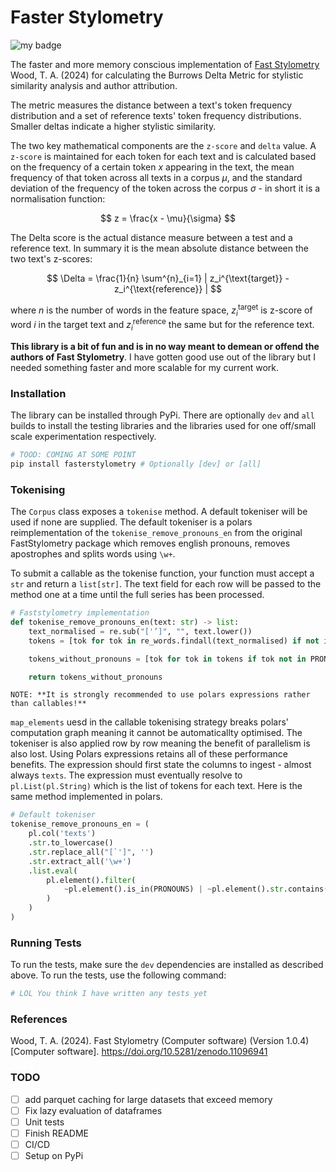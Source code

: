 # Faster Stylometry

<!-- badges: start -->
![my badge](https://badgen.net/badge/Status/In%20Development/orange)

The faster and more memory conscious implementation of [Fast Stylometry](https://github.com/fastdatascience/faststylometry/tree/main) Wood, T. A. (2024) for calculating the Burrows Delta Metric for stylistic similarity analysis and author attribution.

The metric measures the distance between a text's token frequency distribution and a set of reference texts' token frequency distributions. Smaller deltas indicate a higher stylistic similarity.

The two key mathematical components are the `z-score` and `delta` value. A `z-score` is maintained for each token for each text and is calculated based on the frequency of a certain token $x$ appearing in the text, the mean frequency of that token across all texts in a corpus $\mu$, and the standard deviation of the frequency of the token across the corpus $\sigma$ - in short it is a normalisation function:

$$
z = \frac{x - \mu}{\sigma}
$$

The Delta score is the actual distance measure between a test and a reference text. In summary it is the mean absolute distance between the two text's z-scores: 

$$
\Delta = \frac{1}{n} \sum^{n}_{i=1} | z_i^{\text{target}} - z_i^{\text{reference}} |
$$

where $n$ is the number of words in the feature space, $z_i^{\text{target}}$ is z-score of word $i$ in the target text and $z_i^{\text{reference}}$ the same but for the reference text.

**This library is a bit of fun and is in no way meant to demean or offend the authors of Fast Stylometry**.
I have gotten good use out of the library but I needed something faster and more scalable for my current work.

### Installation

The library can be installed through PyPi. There are optionally `dev` and `all` builds to install the testing libraries and the libraries used for one off/small scale experimentation respectively.

```bash
# TOOD: COMING AT SOME POINT
pip install fasterstylometry # Optionally [dev] or [all]
```

### Tokenising

The `Corpus` class exposes a `tokenise` method. A default tokeniser will be used if none are supplied. The default tokeniser is a polars reimplementation of the `tokenise_remove_pronouns_en` from the original FastStylometry package which removes english pronouns, removes apostrophes and splits words using `\w+`.

To submit a callable as the tokenise function, your function must accept a `str` and return a `list[str]`. The text field for each row will be passed to the method one at a time until the full series has been processed.

```python
# Faststylometry implementation
def tokenise_remove_pronouns_en(text: str) -> list:
    text_normalised = re.sub("['’]", "", text.lower())
    tokens = [tok for tok in re_words.findall(text_normalised) if not is_number_pattern.match(tok)]

    tokens_without_pronouns = [tok for tok in tokens if tok not in PRONOUNS]

    return tokens_without_pronouns
```

`NOTE: **It is strongly recommended to use polars expressions rather than callables!**`

`map_elements` uesd in the callable tokenising strategy breaks polars' computation graph meaning it cannot be automaticallty optimised. The tokeniser is also applied row by row meaning the benefit of parallelism is also lost. Using Polars expressions retains all of these performance benefits. The expression should first state the columns to ingest - almost always `texts`. The expression must eventually resolve to `pl.List(pl.String)` which is the list of tokens for each text. Here is the same method implemented in polars.

```python
# Default tokeniser 
tokenise_remove_pronouns_en = (
    pl.col('texts')
    .str.to_lowercase()
    .str.replace_all("[`']", '')
    .str.extract_all('\w+')
    .list.eval(
        pl.element().filter(
            ~pl.element().is_in(PRONOUNS) | ~pl.element().str.contains('.*\d+.*')
        )
    )
)
```


### Running Tests

To run the tests, make sure the `dev` dependencies are installed as described above. To run the tests, use the following command:

```bash
# LOL You think I have written any tests yet
```

### References

Wood, T. A. (2024). Fast Stylometry (Computer software) (Version 1.0.4) [Computer software]. https://doi.org/10.5281/zenodo.11096941


### TODO
- [ ] add parquet caching for large datasets that exceed memory
- [ ] Fix lazy evaluation of dataframes
- [ ] Unit tests
- [ ] Finish README
- [ ] CI/CD
- [ ] Setup on PyPi